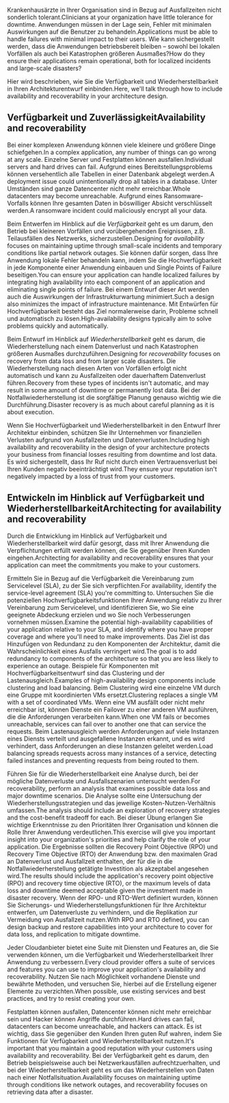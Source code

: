 <span data-ttu-id="fdfff-101">Krankenhausärzte in Ihrer Organisation sind in Bezug auf Ausfallzeiten nicht sonderlich tolerant.</span><span class="sxs-lookup"><span data-stu-id="fdfff-101">Clinicians at your organization have little tolerance for downtime.</span></span> <span data-ttu-id="fdfff-102">Anwendungen müssen in der Lage sein, Fehler mit minimalen Auswirkungen auf die Benutzer zu behandeln.</span><span class="sxs-lookup"><span data-stu-id="fdfff-102">Applications must be able to handle failures with minimal impact to their users.</span></span> <span data-ttu-id="fdfff-103">Wie kann sichergestellt werden, dass die Anwendungen betriebsbereit bleiben – sowohl bei lokalen Vorfällen als auch bei Katastrophen größeren Ausmaßes?</span><span class="sxs-lookup"><span data-stu-id="fdfff-103">How do they ensure their applications remain operational, both for localized incidents and large-scale disasters?</span></span> 

<span data-ttu-id="fdfff-104">Hier wird beschrieben, wie Sie die Verfügbarkeit und Wiederherstellbarkeit in Ihren Architekturentwurf einbinden.</span><span class="sxs-lookup"><span data-stu-id="fdfff-104">Here, we'll talk through how to include availability and recoverability in your architecture design.</span></span>

## <a name="availability-and-recoverability"></a><span data-ttu-id="fdfff-105">Verfügbarkeit und Zuverlässigkeit</span><span class="sxs-lookup"><span data-stu-id="fdfff-105">Availability and recoverability</span></span>

<span data-ttu-id="fdfff-106">Bei einer komplexen Anwendung können viele kleinere und größere Dinge schiefgehen.</span><span class="sxs-lookup"><span data-stu-id="fdfff-106">In a complex application, any number of things can go wrong at any scale.</span></span> <span data-ttu-id="fdfff-107">Einzelne Server und Festplatten können ausfallen.</span><span class="sxs-lookup"><span data-stu-id="fdfff-107">Individual servers and hard drives can fail.</span></span> <span data-ttu-id="fdfff-108">Aufgrund eines Bereitstellungsproblems können versehentlich alle Tabellen in einer Datenbank abgelegt werden.</span><span class="sxs-lookup"><span data-stu-id="fdfff-108">A deployment issue could unintentionally drop all tables in a database.</span></span> <span data-ttu-id="fdfff-109">Unter Umständen sind ganze Datencenter nicht mehr erreichbar.</span><span class="sxs-lookup"><span data-stu-id="fdfff-109">Whole datacenters may become unreachable.</span></span> <span data-ttu-id="fdfff-110">Aufgrund eines Ransomware-Vorfalls können Ihre gesamten Daten in böswilliger Absicht verschlüsselt werden.</span><span class="sxs-lookup"><span data-stu-id="fdfff-110">A ransomware incident could maliciously encrypt all your data.</span></span>

<span data-ttu-id="fdfff-111">Beim Entwerfen im Hinblick auf die *Verfügbarkeit* geht es um darum, den Betrieb bei kleineren Vorfällen und vorübergehenden Ereignissen, z.B. Teilausfällen des Netzwerks, sicherzustellen.</span><span class="sxs-lookup"><span data-stu-id="fdfff-111">Designing for *availability* focuses on maintaining uptime through small-scale incidents and temporary conditions like partial network outages.</span></span> <span data-ttu-id="fdfff-112">Sie können dafür sorgen, dass Ihre Anwendung lokale Fehler behandeln kann, indem Sie die Hochverfügbarkeit in jede Komponente einer Anwendung einbauen und Single Points of Failure beseitigen.</span><span class="sxs-lookup"><span data-stu-id="fdfff-112">You can ensure your application can handle localized failures by integrating high availability into each component of an application and eliminating single points of failure.</span></span> <span data-ttu-id="fdfff-113">Bei einem Entwurf dieser Art werden auch die Auswirkungen der Infrastrukturwartung minimiert.</span><span class="sxs-lookup"><span data-stu-id="fdfff-113">Such a design also minimizes the impact of infrastructure maintenance.</span></span> <span data-ttu-id="fdfff-114">Mit Entwürfen für Hochverfügbarkeit besteht das Ziel normalerweise darin, Probleme schnell und automatisch zu lösen.</span><span class="sxs-lookup"><span data-stu-id="fdfff-114">High-availability designs typically aim to solve problems quickly and automatically.</span></span>

<span data-ttu-id="fdfff-115">Beim Entwurf im Hinblick auf *Wiederherstellbarkeit* geht es darum, die Wiederherstellung nach einem Datenverlust und nach Katastrophen größeren Ausmaßes durchzuführen.</span><span class="sxs-lookup"><span data-stu-id="fdfff-115">Designing for *recoverability* focuses on recovery from data loss and from larger scale disasters.</span></span> <span data-ttu-id="fdfff-116">Die Wiederherstellung nach diesen Arten von Vorfällen erfolgt nicht automatisch und kann zu Ausfallzeiten oder dauerhaftem Datenverlust führen.</span><span class="sxs-lookup"><span data-stu-id="fdfff-116">Recovery from these types of incidents isn't automatic, and may result in some amount of downtime or permanently lost data.</span></span> <span data-ttu-id="fdfff-117">Bei der Notfallwiederherstellung ist die sorgfältige Planung genauso wichtig wie die Durchführung.</span><span class="sxs-lookup"><span data-stu-id="fdfff-117">Disaster recovery is as much about careful planning as it is about execution.</span></span>

<span data-ttu-id="fdfff-118">Wenn Sie Hochverfügbarkeit und Wiederherstellbarkeit in den Entwurf Ihrer Architektur einbinden, schützen Sie Ihr Unternehmen vor finanziellen Verlusten aufgrund von Ausfallzeiten und Datenverlusten.</span><span class="sxs-lookup"><span data-stu-id="fdfff-118">Including high availability and recoverability in the design of your architecture protects your business from financial losses resulting from downtime and lost data.</span></span> <span data-ttu-id="fdfff-119">Es wird sichergestellt, dass Ihr Ruf nicht durch einen Vertrauensverlust bei Ihren Kunden negativ beeinträchtigt wird.</span><span class="sxs-lookup"><span data-stu-id="fdfff-119">They ensure your reputation isn't negatively impacted by a loss of trust from your customers.</span></span>

## <a name="architecting-for-availability-and-recoverability"></a><span data-ttu-id="fdfff-120">Entwickeln im Hinblick auf Verfügbarkeit und Wiederherstellbarkeit</span><span class="sxs-lookup"><span data-stu-id="fdfff-120">Architecting for availability and recoverability</span></span>

<span data-ttu-id="fdfff-121">Durch die Entwicklung im Hinblick auf Verfügbarkeit und Wiederherstellbarkeit wird dafür gesorgt, dass mit Ihrer Anwendung die Verpflichtungen erfüllt werden können, die Sie gegenüber Ihren Kunden eingehen.</span><span class="sxs-lookup"><span data-stu-id="fdfff-121">Architecting for availability and recoverability ensures that your application can meet the commitments you make to your customers.</span></span>

<span data-ttu-id="fdfff-122">Ermitteln Sie in Bezug auf die Verfügbarkeit die Vereinbarung zum Servicelevel (SLA), zu der Sie sich verpflichten.</span><span class="sxs-lookup"><span data-stu-id="fdfff-122">For availability, identify the service-level agreement (SLA) you're committing to.</span></span> <span data-ttu-id="fdfff-123">Untersuchen Sie die potenziellen Hochverfügbarkeitsfunktionen Ihrer Anwendung relativ zu Ihrer Vereinbarung zum Servicelevel, und identifizieren Sie, wo Sie eine geeignete Abdeckung erzielen und wo Sie noch Verbesserungen vornehmen müssen.</span><span class="sxs-lookup"><span data-stu-id="fdfff-123">Examine the potential high-availability capabilities of your application relative to your SLA, and identify where you have proper coverage and where you'll need to make improvements.</span></span> <span data-ttu-id="fdfff-124">Das Ziel ist das Hinzufügen von Redundanz zu den Komponenten der Architektur, damit die Wahrscheinlichkeit eines Ausfalls verringert wird.</span><span class="sxs-lookup"><span data-stu-id="fdfff-124">The goal is to add redundancy to components of the architecture so that you are less likely to experience an outage.</span></span> <span data-ttu-id="fdfff-125">Beispiele für Komponenten mit Hochverfügbarkeitsentwurf sind das Clustering und der Lastenausgleich.</span><span class="sxs-lookup"><span data-stu-id="fdfff-125">Examples of high-availability design components include clustering and load balancing.</span></span> <span data-ttu-id="fdfff-126">Beim Clustering wird eine einzelne VM durch eine Gruppe mit koordinierten VMs ersetzt.</span><span class="sxs-lookup"><span data-stu-id="fdfff-126">Clustering replaces a single VM with a set of coordinated VMs.</span></span> <span data-ttu-id="fdfff-127">Wenn eine VM ausfällt oder nicht mehr erreichbar ist, können Dienste ein Failover zu einer anderen VM ausführen, die die Anforderungen verarbeiten kann.</span><span class="sxs-lookup"><span data-stu-id="fdfff-127">When one VM fails or becomes unreachable, services can fail over to another one that can service the requests.</span></span> <span data-ttu-id="fdfff-128">Beim Lastenausgleich werden Anforderungen auf viele Instanzen eines Diensts verteilt und ausgefallene Instanzen erkannt, und es wird verhindert, dass Anforderungen an diese Instanzen geleitet werden.</span><span class="sxs-lookup"><span data-stu-id="fdfff-128">Load balancing spreads requests across many instances of a service, detecting failed instances and preventing requests from being routed to them.</span></span>

<span data-ttu-id="fdfff-129">Führen Sie für die Wiederherstellbarkeit eine Analyse durch, bei der mögliche Datenverluste und Ausfallszenarien untersucht werden.</span><span class="sxs-lookup"><span data-stu-id="fdfff-129">For recoverability, perform an analysis that examines possible data loss and major downtime scenarios.</span></span> <span data-ttu-id="fdfff-130">Die Analyse sollte eine Untersuchung der Wiederherstellungsstrategien und das jeweilige Kosten-Nutzen-Verhältnis umfassen.</span><span class="sxs-lookup"><span data-stu-id="fdfff-130">The analysis should include an exploration of recovery strategies and the cost-benefit tradeoff for each.</span></span> <span data-ttu-id="fdfff-131">Bei dieser Übung erlangen Sie wichtige Erkenntnisse zu den Prioritäten Ihrer Organisation und können die Rolle Ihrer Anwendung verdeutlichen.</span><span class="sxs-lookup"><span data-stu-id="fdfff-131">This exercise will give you important insight into your organization's priorities and help clarify the role of your application.</span></span> <span data-ttu-id="fdfff-132">Die Ergebnisse sollten die Recovery Point Objective (RPO) und Recovery Time Objective (RTO) der Anwendung bzw. den maximalen Grad an Datenverlust und Ausfallzeit enthalten, der für die in die Notfallwiederherstellung getätigte Investition als akzeptabel angesehen wird.</span><span class="sxs-lookup"><span data-stu-id="fdfff-132">The results should include the application's recovery point objective (RPO) and recovery time objective (RTO), or the maximum levels of data loss and downtime deemed acceptable given the investment made in disaster recovery.</span></span> <span data-ttu-id="fdfff-133">Wenn der RPO- und RTO-Wert definiert wurden, können Sie Sicherungs- und Wiederherstellungsfunktionen für Ihre Architektur entwerfen, um Datenverluste zu verhindern, und die Replikation zur Vermeidung von Ausfallzeit nutzen.</span><span class="sxs-lookup"><span data-stu-id="fdfff-133">With RPO and RTO defined, you can design backup and restore capabilities into your architecture to cover for data loss, and replication to mitigate downtime.</span></span>

<span data-ttu-id="fdfff-134">Jeder Cloudanbieter bietet eine Suite mit Diensten und Features an, die Sie verwenden können, um die Verfügbarkeit und Wiederherstellbarkeit Ihrer Anwendung zu verbessern.</span><span class="sxs-lookup"><span data-stu-id="fdfff-134">Every cloud provider offers a suite of services and features you can use to improve your application's availability and recoverability.</span></span> <span data-ttu-id="fdfff-135">Nutzen Sie nach Möglichkeit vorhandene Dienste und bewährte Methoden, und versuchen Sie, hierbei auf die Erstellung eigener Elemente zu verzichten.</span><span class="sxs-lookup"><span data-stu-id="fdfff-135">When possible, use existing services and best practices, and try to resist creating your own.</span></span>

<span data-ttu-id="fdfff-136">Festplatten können ausfallen, Datencenter können nicht mehr erreichbar sein und Hacker können Angriffe durchführen.</span><span class="sxs-lookup"><span data-stu-id="fdfff-136">Hard drives can fail, datacenters can become unreachable, and hackers can attack.</span></span> <span data-ttu-id="fdfff-137">Es ist wichtig, dass Sie gegenüber den Kunden Ihren guten Ruf wahren, indem Sie Funktionen für Verfügbarkeit und Wiederherstellbarkeit nutzen.</span><span class="sxs-lookup"><span data-stu-id="fdfff-137">It's important that you maintain a good reputation with your customers using availability and recoverability.</span></span> <span data-ttu-id="fdfff-138">Bei der Verfügbarkeit geht es darum, den Betrieb beispielsweise auch bei Netzwerkausfällen aufrechtzuerhalten, und bei der Wiederherstellbarkeit geht es um das Wiederherstellen von Daten nach einer Notfallsituation.</span><span class="sxs-lookup"><span data-stu-id="fdfff-138">Availability focuses on maintaining uptime through conditions like network outages, and recoverability focuses on retrieving data after a disaster.</span></span>
